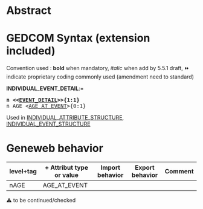 ﻿# Abstract

# GEDCOM Syntax (extension included)
Convention used : **bold** when mandatory, _italic_ when add by 5.5.1 draft, &#x23E9; indicate proprietary coding commonly used (amendment need to standard)<br />

**INDIVIDUAL_EVENT_DETAIL**:=
<pre>
<b>n &lt;&lt;<a href=Ged.EVENT_DETAIL>EVENT_DETAIL</a>&gt;&gt;{1:1}</b>
n AGE &lt;<a href=Ged.AGE_AT_EVENT>AGE_AT_EVENT</a>&gt;{0:1}
</pre>
Used in <a href=Ged.INDIVIDUAL_ATTRIBUTE_STRUCTURE>INDIVIDUAL_ATTRIBUTE_STRUCTURE</a>, <a href=Ged.INDIVIDUAL_EVENT_STRUCTURE>INDIVIDUAL_EVENT_STRUCTURE</a><br />

# Geneweb behavior

level+tag  | + Attribut type or value | Import behavior | Export behavior  | Comment 
---------- | ------------- | :---------------: | :-----------------:| -----------
nAGE | AGE_AT_EVENT | | |

:warning: to be continued/checked

